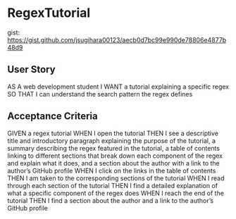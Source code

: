 # RegexTutorial

gist: https://gist.github.com/jsugihara00123/aecb0d7bc99e990de78806e4877b48d9


## User Story
 
AS A web development student
I WANT a tutorial explaining a specific regex
SO THAT I can understand the search pattern the regex defines


## Acceptance Criteria 


GIVEN a regex tutorial
WHEN I open the tutorial
THEN I see a descriptive title and introductory paragraph explaining the purpose of the tutorial, a summary describing the regex featured in the tutorial, a table of contents linking to different sections that break down each component of the regex and explain what it does, and a section about the author with a link to the author’s GitHub profile
WHEN I click on the links in the table of contents
THEN I am taken to the corresponding sections of the tutorial
WHEN I read through each section of the tutorial
THEN I find a detailed explanation of what a specific component of the regex does
WHEN I reach the end of the tutorial
THEN I find a section about the author and a link to the author’s GitHub profile

